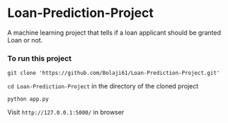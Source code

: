 # Loan-Prediction-Project
A machine learning project that tells if a loan applicant should be granted Loan or not.

### To run this project
`git clone 'https://github.com/Bolaji61/Loan-Prediction-Project.git'`

`cd Loan-Prediction-Project` in the directory of the cloned project

`python app.py`

Visit `http://127.0.0.1:5000/` in browser